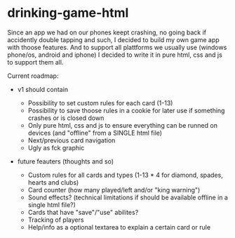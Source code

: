 drinking-game-html
==================

Since an app we had on our phones keept crashing, no going back if accidently double tapping and such, I decided to build my own game app with thoose features.
And to support all plattforms we usually use (windows phone/os, android and iphone) I decided to write it in pure html, css and js to support them all.


Current roadmap:

  - v1 should contain
    - Possibility to set custom rules for each card (1-13)
    - Possibility to save thoose rules in a cookie for later use if something crashes or is closed down
    - Only pure html, css and js to ensure everything can be runned on devices (and "offline" from a SINGLE html file)
    - Next/previous card navigation
    - Ugly as fck graphic
    
  - future feauters (thoughts and so)
    - Custom rules for all cards and types (1-13 * 4 for diamond, spades, hearts and clubs)
    - Card counter (how many played/left and/or "king warning")
    - Sound effects? (technical limitations if should be available offline in a single html file?)
    - Cards that have "save"/"use" abilites?
    - Tracking of players
    - Help/info as a optional textarea to explain a certain card or rule
